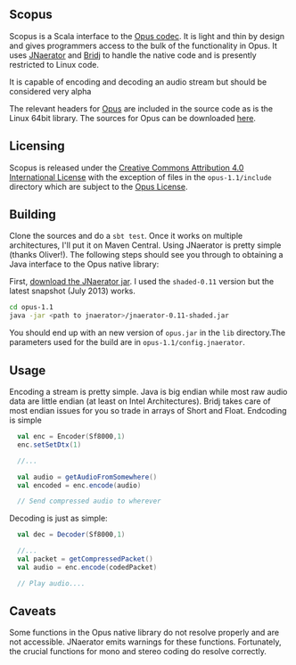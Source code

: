 Scopus
------
Scopus is a Scala interface to the [Opus codec](http://www.opus-codec.org). It is light and thin by design and gives programmers access to the bulk of the functionality in Opus. It uses [JNaerator](https://code.google.com/p/jnaerator/) and [Bridj](https://code.google.com/p/nativelibs4java/) to handle the native code and is presently restricted to Linux code.

It is capable of encoding and decoding an audio stream but should be considered very alpha

The relevant headers for [Opus](http://www.opus-codec.org) are included in the source code as is the Linux 64bit library.
The sources for Opus can be downloaded [here](http://www.opus-codec.org/downloads/).

Licensing
---------
Scopus is released under the [Creative Commons Attribution 4.0 International License](https://creativecommons.org/licenses/by/4.0/) with the exception of
files in the `opus-1.1/include` directory which are subject to the [Opus License](http://www.opus-codec.org/license/).

Building
--------
Clone the sources and do a `sbt test`. Once it works on multiple architectures, I'll put it on Maven Central.
Using JNaerator is pretty simple (thanks Oliver!). The following steps should see you through to obtaining a
Java interface to the Opus native library:

First, [download the JNaerator jar](https://code.google.com/p/jnaerator/downloads/list). I used the `shaded-0.11`
version but the latest snapshot (July 2013) works.
```bash
cd opus-1.1
java -jar <path to jnaerator>/jnaerator-0.11-shaded.jar
```

You should end up with an new version of `opus.jar` in the `lib` directory.The parameters used for the build are in `opus-1.1/config.jnaerator`.


Usage
-----

Encoding a stream is pretty simple. Java is big endian while most raw audio data are little endian (at least on Intel Architectures). Bridj takes
care of most endian issues for you so trade in arrays of Short and Float. Endcoding is simple

```scala
  val enc = Encoder(Sf8000,1)
  enc.setSetDtx(1)

  //...

  val audio = getAudioFromSomewhere()
  val encoded = enc.encode(audio)

  // Send compressed audio to wherever
```

Decoding is just as simple:
```scala
  val dec = Decoder(Sf8000,1)

  //...
  val packet = getCompressedPacket()
  val audio = enc.encode(codedPacket)

  // Play audio....
```


Caveats
-------
Some functions in the Opus native library do not resolve properly and are not accessible. JNaerator emits warnings for these functions. Fortunately, the crucial functions for mono and stereo coding do resolve correctly.
